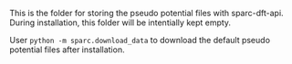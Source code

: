 This is the folder for storing the pseudo potential files with sparc-dft-api. 
During installation, this folder will be intentially kept empty. 

User `python -m sparc.download_data` to download the default pseudo potential files after installation.
